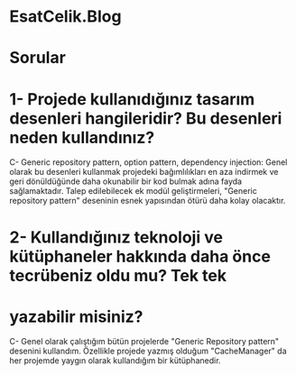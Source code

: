 # EsatCelik.Blog

# Sorular

# 1- Projede kullanıdığınız tasarım desenleri hangileridir? Bu desenleri neden kullandınız?
C- Generic repository pattern, option pattern, dependency injection: Genel olarak bu desenleri kullanmak projedeki bağımlılıkları en aza indirmek ve geri dönüldüğünde daha okunabilir bir kod bulmak adına fayda sağlamaktadır. Talep edilebilecek ek modül geliştirmeleri, "Generic repository pattern" deseninin esnek yapısından ötürü daha kolay olacaktır.
# 2- Kullandığınız teknoloji ve kütüphaneler hakkında daha önce tecrübeniz oldu mu? Tek tek
# yazabilir misiniz?
C- Genel olarak çalıştığım bütün projelerde "Generic Repository pattern" desenini kullandım. Özellikle projede yazmış olduğum "CacheManager" da her projemde yaygın olarak kullandığım bir kütüphanedir.
